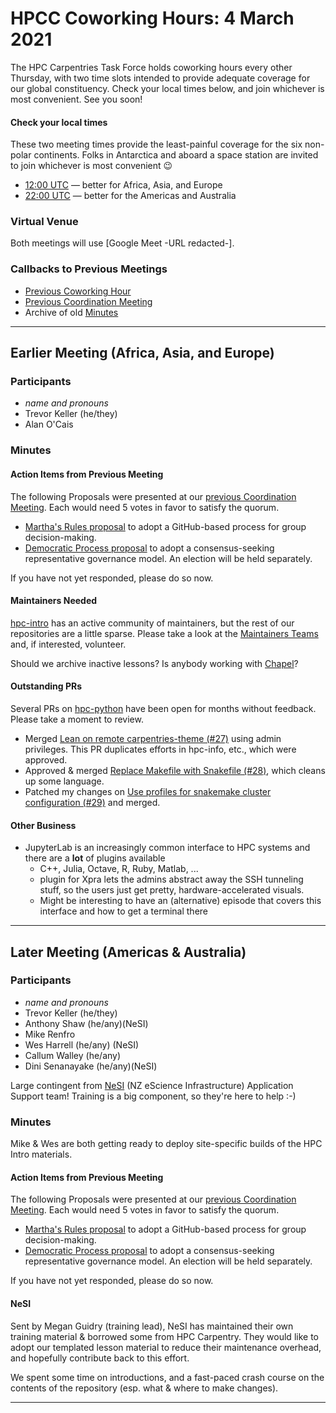 # HPCC Coworking Hours: 4 March 2021

The HPC Carpentries Task Force holds coworking hours every other Thursday,
with two time slots intended to provide adequate coverage for our global
constituency. Check your local times below, and join whichever is most 
convenient. See you soon!

<!-- Important links to define, placed up top for convenience -->
[earlier]: https://www.timeanddate.com/worldclock/fixedtime.html?iso=20210304T1200&msg=HPC+Carpentries+Coworking+Hour+1
[evening]: https://www.timeanddate.com/worldclock/fixedtime.html?iso=20210304T2200&msg=HPC+Carpentries+Coworking+Hour+2
[last-cowork]: https://codimd.carpentries.org/UGZiD5GZSgmFSAeFMaa-GQ?view
[last-coord]: https://codimd.carpentries.org/zgd6BdqmTiWCArrVbTzVkQ

#### Check your local times

These two meeting times provide the least-painful coverage for the six
non-polar continents. Folks in Antarctica and aboard a space station
are invited to join whichever is most convenient 😉

* [12:00 UTC][earlier] &mdash; better for Africa, Asia, and Europe
* [22:00 UTC][evening] &mdash; better for the Americas and Australia

### Virtual Venue

Both meetings will use [Google Meet -URL redacted-].

### Callbacks to Previous Meetings

- [Previous Coworking Hour][last-cowork]
- [Previous Coordination Meeting][last-coord]
- Archive of old [Minutes][minutes]

---

## Earlier Meeting (Africa, Asia, and Europe)

### Participants

* *name and pronouns*
* Trevor Keller (he/they)
* Alan O'Cais

### Minutes

#### Action Items from Previous Meeting

The following Proposals were presented at our [previous Coordination Meeting][last-coord]. Each would need 5 votes in favor to satisfy the quorum. 

* [Martha's Rules proposal](https://github.com/hpc-carpentry/coordination/issues/28) to adopt a GitHub-based process for group decision-making.
* [Democratic Process proposal](https://github.com/hpc-carpentry/coordination/issues/36) to adopt a consensus-seeking representative governance model. An election will be held separately.

If you have not yet responded, please do so now.

#### Maintainers Needed

[hpc-intro][hpc-intro] has an active community of maintainers, but the rest of our repositories are a little sparse. Please take a look at the [Maintainers Teams](https://github.com/hpc-carpentry/coordination/issues/32) and, if interested, volunteer.

Should we archive inactive lessons? Is anybody working with [Chapel][hpc-chapel]?

#### Outstanding PRs

Several PRs on [hpc-python][hpc-python] have been open for months without feedback. Please take a moment to review.

* Merged [Lean on remote carpentries-theme (#27)](https://github.com/hpc-carpentry/hpc-python/pull/27) using admin privileges. This PR duplicates efforts in hpc-info, etc., which were approved.
* Approved & merged [Replace Makefile with Snakefile (#28)](https://github.com/hpc-carpentry/hpc-python/pull/28), which cleans up some language.
* Patched my changes on [Use profiles for snakemake cluster configuration (#29)](https://github.com/hpc-carpentry/hpc-python/pull/29) and merged.

#### Other Business

* JupyterLab is an increasingly common interface to HPC systems and there are a **lot** of plugins available
  * C++, Julia, Octave, R, Ruby, Matlab, ...
  * plugin for Xpra lets the admins abstract away the SSH tunneling stuff, so the users just get pretty, hardware-accelerated visuals.
  * Might be interesting to have an (alternative) episode that covers this interface and how to get a terminal there

---

## Later Meeting (Americas & Australia)

### Participants

* *name and pronouns*
* Trevor Keller (he/they)
* Anthony Shaw (he/any)(NeSI)
* Mike Renfro
* Wes Harrell (he/any) (NeSI)
* Callum Walley (he/any)
* Dini Senanayake (he/any)(NeSI)

Large contingent from [NeSI](https://www.nesi.org.nz) (NZ eScience Infrastructure) Application Support team! Training is a big component, so they're here to help :-)

### Minutes

Mike & Wes are both getting ready to deploy site-specific builds of the HPC Intro materials.

#### Action Items from Previous Meeting

The following Proposals were presented at our [previous Coordination Meeting][last-coord]. Each would need 5 votes in favor to satisfy the quorum. 

* [Martha's Rules proposal](https://github.com/hpc-carpentry/coordination/issues/28) to adopt a GitHub-based process for group decision-making.
* [Democratic Process proposal](https://github.com/hpc-carpentry/coordination/issues/36) to adopt a consensus-seeking representative governance model. An election will be held separately.

If you have not yet responded, please do so now.

#### NeSI

Sent by Megan Guidry (training lead), NeSI has maintained their own training material & borrowed some from HPC Carpentry. They would like to adopt our templated lesson material to reduce their maintenance overhead, and hopefully contribute back to this effort.

We spent some time on introductions, and a fast-paced crash course on the contents of the repository (esp. what & where to make changes).

---

<!--HPC Carpentry References-->
[coordination]: https://github.com/hpc-carpentry/coordination
[minutes]: https://github.com/hpc-carpentry/coordination/tree/main/minutes
[website]: https://github.com/hpc-carpentry/hpc-carpentry.github.io

[hpc-chapel]: https://github.com/hpc-carpentry/hpc-chapel
[hpc-intro]: https://github.com/carpentries-incubator/hpc-intro
[hpc-parallel]: https://github.com/hpc-carpentry/hpc-parallel-novice
[hpc-python]: https://github.com/hpc-carpentry/hpc-python
[hpc-shell]: https://github.com/hpc-carpentry/hpc-shell

<!--Carpentries References-->
[conduct]: https://docs.carpentries.org/topic_folders/policies/code-of-conduct.html
[invite]: https://swc-slack-invite.herokuapp.com/
[license]: https://creativecommons.org/licenses/by/4.0/
[slack]: https://swcarpentry.slack.com
